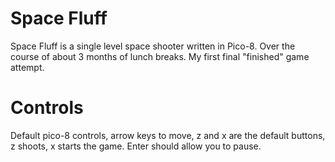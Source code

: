 # Space Fluff

Space Fluff is a single level space shooter written in Pico-8. Over the course of about 3 months of lunch breaks. My first final "finished" game attempt.

# Controls

Default pico-8 controls, arrow keys to move, z and x are the default buttons, z shoots, x starts the game. Enter should allow you to pause.
